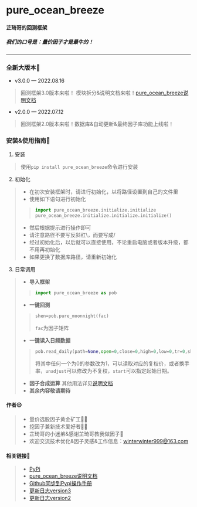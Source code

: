 # pure_ocean_breeze 
#### **芷琦哥的回测框架**
##### 我们的口号是：量价因子才是最牛的！
***

### 全新大版本📢
* v3.0.0 — 2022.08.16
>回测框架3.0版本来啦！ 模块拆分&说明文档来啦！[pure_ocean_breeze说明文档](https://chen-001.github.io/pure_ocean_breeze/)
* v2.0.0 — 2022.07.12
>回测框架2.0版本来啦！数据库&自动更新&最终因子库功能上线啦！

### 安装&使用指南🎯
1. 安装
> 使用`pip install pure_ocean_breeze`命令进行安装
2. 初始化
>* 在初次安装框架时，请进行初始化，以将路径设置到自己的文件里
>* 使用如下语句进行初始化
>>```python
>>import pure_ocean_breeze.initialize.initialize
>>pure_ocean_breeze.initialize.initialize.initialize()
>>```
>* 然后根据提示进行操作即可
>* 请注意路径不要写反斜杠\，而要写成/
>* 经过初始化后，以后就可以直接使用，不论重启电脑或者版本升级，都不用再初始化
>* 如果更换了数据库路径，请重新初始化
3. 日常调用
>* **导入框架** 
>>```python
>>import pure_ocean_breeze as pob
>>```
>* **一键回测** 
>>```python
>>shen=pob.pure_moonnight(fac)
>>```
>>`fac`为因子矩阵
>* **一键读入日频数据**
>>```python
>>pob.read_daily(path=None,open=0,close=0,high=0,low=0,tr=0,sharenum=0,volume=0,unadjust=0,start=STATES['START'])
>>```
>>将其中任何一个为0的参数改为1，可以读取对应的复权价，或者换手率，`unadjust`可以修改为不复权，`start`可以指定起始日期。
>* **因子合成运算** 其他用法详见[说明文档](https://chen-001.github.io/pure_ocean_breeze/)
>* **其余内容敬请期待**

#### 作者😉
>* 量价选股因子黄金矿工💁‍♂️
>* 挖因子兼新技术爱好者💁‍♂️
>* 芷琦哥的小迷弟&感谢芷琦哥教我做因子💐
>* 欢迎交流技术优化&因子灵感&工作信息：<winterwinter999@163.com>

#### 相关链接🔗
>* [PyPi](https://pypi.org/project/pure-ocean-breeze/)
>* [pure_ocean_breeze说明文档](https://chen-001.github.io/pure_ocean_breeze/)
>* [Github同步到Pypi操作手册](https://github.com/chen-001/pure_ocean_breeze/blob/master/Github同步Pypi操作手册/Github同步Pypi操作手册.md)
>* [更新日志version3](更新日志/version3.md)
>* [更新日志version2](更新日志/version2.md)



